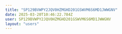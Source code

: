 ```yaml
---
title: "SP129BVWPY2JQV0HZMGHD201GSWVM6S6MD1JWWGNV"
date: 2025-03-20T10:46:22.784Z
user: SP129BVWPY2JQV0HZMGHD201GSWVM6S6MD1JWWGNV
layout: "users"
---
```

    